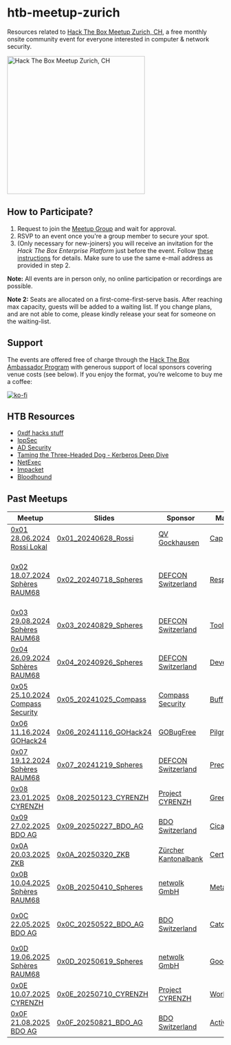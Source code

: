 # htb-meetup-zurich
Resources related to [Hack The Box Meetup Zurich, CH](https://www.meetup.com/hack-the-box-meetup-zurich-ch/), a free monthly onsite community event for everyone interested in computer & network security.

<img src="https://secure.meetupstatic.com/photos/event/6/9/0/c/clean_527246892.webp" alt="Hack The Box Meetup Zurich, CH" width="320" />

## How to Participate?
 1. Request to join the [Meetup Group](https://www.meetup.com/hack-the-box-meetup-zurich-ch/join) and wait for approval.
 2. RSVP to an event once you're a group member to secure your spot.
 3. (Only necessary for new-joiners) you will receive an invitation for the *Hack The Box Enterprise Platform* just before the event. Follow [these instructions](https://help.hackthebox.com/en/articles/5594203-enterprise-account-registration-and-access) for details. Make sure to use the same e-mail address as provided in step 2.

**Note:** All events are in person only, no online participation or recordings are possible.

**Note 2:** Seats are allocated on a first-come-first-serve basis. After reaching max capacity, guests will be added to a waiting list. If you change plans, and are not able to come, please kindly release your seat for someone on the waiting-list.  

## Support
The events are offered free of charge through the [Hack The Box Ambassador Program](https://www.hackthebox.com/host-a-meetup) with generous support of local sponsors covering venue costs (see below). If you enjoy the format, you’re welcome to buy me a coffee:

[![ko-fi](https://ko-fi.com/img/githubbutton_sm.svg)](https://ko-fi.com/F1F81F15T3)

## HTB Resources
 * [0xdf hacks stuff](https://0xdf.gitlab.io/tags#hackthebox)
 * [IppSec](https://ippsec.rocks/)
 * [AD Security](https://adsecurity.org)
 * [Taming the Three-Headed Dog - Kerberos Deep Dive](https://www.youtube.com/playlist?list=PLyphfaqpz_mmCmFtVQxAu3jnE4lXPy3lL)
 * [NetExec](https://www.netexec.wiki/)
 * [Impacket](https://github.com/fortra/impacket)
 * [Bloodhound](https://github.com/SpecterOps/BloodHound)

## Past Meetups

| Meetup | Slides | Sponsor | Machine | Topics |
|--------|--------|---------|---------|--------|
| [0x01 28.06.2024 Rossi Lokal](https://www.meetup.com/hack-the-box-meetup-zurich-ch/events/300479286/) | [0x01_20240628_Rossi](0x01_20240628_Rossi/) | [QV Gockhausen](https://www.gockhausen.ch/) |  [Cap](https://www.hackthebox.com/machines/cap) | IDOR, PrivEsc |
| [0x02 18.07.2024 Sphères RAUM68](https://www.meetup.com/hack-the-box-meetup-zurich-ch/events/301894190/) | [0x02_20240718_Spheres](0x02_20240718_Spheres/) | [DEFCON Switzerland](https://www.defcon-switzerland.org/) | [Responder](https://www.hackthebox.com/machines/responder) | LFI, Responder, NetNTLMv2 Cracking, Windows Remoting |
| [0x03 29.08.2024 Sphères RAUM68](https://www.meetup.com/hack-the-box-meetup-zurich-ch/events/301915371/) | [0x03_20240829_Spheres](0x03_20240829_Spheres/) | [DEFCON Switzerland](https://www.defcon-switzerland.org/) | [Toolbox](https://www.hackthebox.com/machines/toolbox) | SQLi, RCE, Docker |
| [0x04 26.09.2024 Sphères RAUM68](https://www.meetup.com/hack-the-box-meetup-zurich-ch/events/301915383/) | [0x04_20240926_Spheres](0x04_20240926_Spheres/) | [DEFCON Switzerland](https://www.defcon-switzerland.org/) | [Devel](https://www.hackthebox.com/machines/devel) | Reverse Shells, Meterpreter, PrivEsc |
| [0x05 25.10.2024 Compass Security](https://www.meetup.com/hack-the-box-meetup-zurich-ch/events/303765232/) | [0x05_20241025_Compass](0x05_20241025_Compass/) | [Compass Security](https://www.compass-security.com) | [Buff](https://www.hackthebox.com/machines/buff) | RCE, Buffer Overflow, PrivEsc |
| [0x06 11.16.2024 GOHack24](https://www.meetup.com/hack-the-box-meetup-zurich-ch/events/303387162/) | [0x06_20241116_GOHack24](0x06_20241116_GOHack24/) | [GOBugFree](https://gobugfree.com/) | [Pilgrimage](https://www.hackthebox.com/machines/pilgrimage) | Web Fuzzing, Source Code Analysis, RCE |
| [0x07 19.12.2024 Sphères RAUM68](https://www.meetup.com/hack-the-box-meetup-zurich-ch/events/303765993/) | [0x07_20241219_Spheres](0x07_20241219_Spheres/) | [DEFCON Switzerland](https://www.defcon-switzerland.org/) | [Precious](https://www.hackthebox.com/machines/precious) | Cmd Injection, Insecure Deserialization |
| [0x08 23.01.2025 CYRENZH](https://www.meetup.com/hack-the-box-meetup-zurich-ch/events/305179152/) | [0x08_20250123_CYRENZH](0x08_20250123_CYRENZH/) | [Project CYRENZH](https://cyrenzh.ch/) | [Greenhorn](https://www.hackthebox.com/machines/greenhorn) | RCE, Depixelization |
| [0x09 27.02.2025 BDO AG](https://www.meetup.com/hack-the-box-meetup-zurich-ch/events/305179178/) | [0x09_20250227_BDO_AG](0x09_20250227_BDO_AG/) | [BDO Switzerland](https://www.bdo.ch) | [Cicada](https://www.hackthebox.com/machines/cicada) | AD Enum, Pwd Spraying, PrivEsc, PtH |
| [0x0A 20.03.2025 ZKB](https://www.meetup.com/hack-the-box-meetup-zurich-ch/events/305179196/) | [0x0A_20250320_ZKB](0x0A_20250320_ZKB/) | [Zürcher Kantonalbank](https://www.zkb.ch/it) | [Certified](https://www.hackthebox.com/machines/certified) | AD Enum, ADCS Abuse |
| [0x0B 10.04.2025 Sphères RAUM68](https://www.meetup.com/hack-the-box-meetup-zurich-ch/events/306667874/) | [0x0B_20250410_Spheres](0x0B_20250410_Spheres/) | [netwolk GmbH](https://www.netwolk.ch/) | [MetaTwo](https://www.hackthebox.com/machines/metatwo) | SQLi, XXE |
| [0x0C 22.05.2025 BDO AG](https://www.meetup.com/hack-the-box-meetup-zurich-ch/events/306667924/) | [0x0C_20250522_BDO_AG](0x0C_20250522_BDO_AG/) | [BDO Switzerland](https://www.bdo.ch) | [Catch](https://www.hackthebox.com/machines/catch) | APK Reversing, Insecure Deserialization, SQLi, SSTI |
| [0x0D 19.06.2025 Sphères RAUM68](https://www.meetup.com/hack-the-box-meetup-zurich-ch/events/306667940/) | [0x0D_20250619_Spheres](0x0D_20250619_Spheres/) | [netwolk GmbH](https://www.netwolk.ch) | [GoodGames](https://www.hackthebox.com/machines/goodgames) | TLS Interception, SQLi, SSTI |
| [0x0E 10.07.2025 CYRENZH](https://www.meetup.com/hack-the-box-meetup-zurich-ch/events/307877847/) | [0x0E_20250710_CYRENZH](0x0E_20250710_CYRENZH/) | [Project CYRENZH](https://cyrenzh.ch) | [Worker](https://www.hackthebox.com/machines/worker) | DevOps Pipeline Abuse |
| [0x0F 21.08.2025 BDO AG](https://www.meetup.com/hack-the-box-meetup-zurich-ch/events/307877873/) | [0x0F_20250821_BDO_AG](0x0F_20250821_BDO_AG/) | [BDO Switzerland](https://www.bdo.ch) | [Active](https://www.hackthebox.com/machines/active) | Group Policy Preferences, Kerberoasting |
